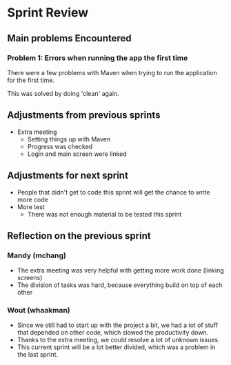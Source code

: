 # Sprint Review

## Main problems  Encountered

### Problem 1: Errors when running the app the first time

There were a few problems with Maven when trying to run the application for the first time.

This was solved by doing 'clean' again.


## Adjustments from previous sprints
 - Extra meeting
   - Setting things up with Maven
   - Progress was checked
   - Login and main screen were linked

## Adjustments for next sprint
 - People that didn't get to code this sprint will get the chance to write more code
 - More test
   - There was not enough material to be tested this sprint

## Reflection on the previous sprint
### Mandy (mchang)
 - The extra meeting was very helpful with getting more work done (linking screens)
 - The division of tasks was hard, because everything build on top of each other
 
 ### Wout (whaakman)
 - Since we still had to start up with the project a bit, we had a lot of stuff
  that depended on other code, which slowed the productivity down.
 - Thanks to the extra meeting, we could resolve a lot of unknown issues.
 - This current sprint will be a lot better divided, which was a problem in the last sprint.